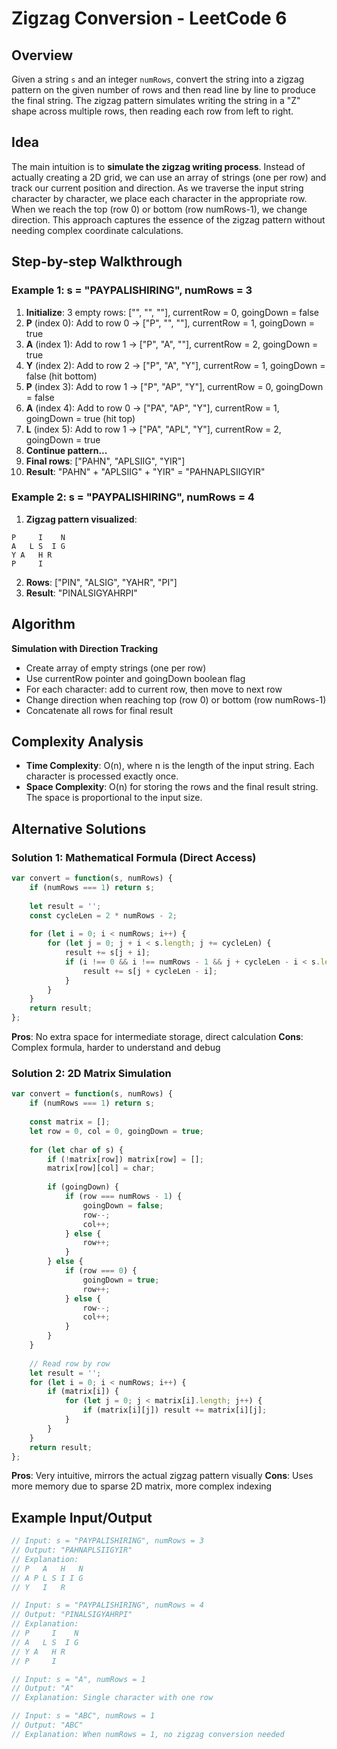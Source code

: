 # Zigzag Conversion - LeetCode 6

## Overview
Given a string `s` and an integer `numRows`, convert the string into a zigzag pattern on the given number of rows and then read line by line to produce the final string. The zigzag pattern simulates writing the string in a "Z" shape across multiple rows, then reading each row from left to right.

## Idea
The main intuition is to **simulate the zigzag writing process**. Instead of actually creating a 2D grid, we can use an array of strings (one per row) and track our current position and direction. As we traverse the input string character by character, we place each character in the appropriate row. When we reach the top (row 0) or bottom (row numRows-1), we change direction. This approach captures the essence of the zigzag pattern without needing complex coordinate calculations.

## Step-by-step Walkthrough

### Example 1: s = "PAYPALISHIRING", numRows = 3

1. **Initialize**: 3 empty rows: ["", "", ""], currentRow = 0, goingDown = false
2. **P** (index 0): Add to row 0 → ["P", "", ""], currentRow = 1, goingDown = true
3. **A** (index 1): Add to row 1 → ["P", "A", ""], currentRow = 2, goingDown = true  
4. **Y** (index 2): Add to row 2 → ["P", "A", "Y"], currentRow = 1, goingDown = false (hit bottom)
5. **P** (index 3): Add to row 1 → ["P", "AP", "Y"], currentRow = 0, goingDown = false
6. **A** (index 4): Add to row 0 → ["PA", "AP", "Y"], currentRow = 1, goingDown = true (hit top)
7. **L** (index 5): Add to row 1 → ["PA", "APL", "Y"], currentRow = 2, goingDown = true
8. **Continue pattern...**
9. **Final rows**: ["PAHN", "APLSIIG", "YIR"]
10. **Result**: "PAHN" + "APLSIIG" + "YIR" = "PAHNAPLSIIGYIR"

### Example 2: s = "PAYPALISHIRING", numRows = 4

1. **Zigzag pattern visualized**:
```
P     I    N
A   L S  I G
Y A   H R
P     I
```
2. **Rows**: ["PIN", "ALSIG", "YAHR", "PI"]
3. **Result**: "PINALSIGYAHRPI"

## Algorithm
**Simulation with Direction Tracking**
- Create array of empty strings (one per row)
- Use currentRow pointer and goingDown boolean flag
- For each character: add to current row, then move to next row
- Change direction when reaching top (row 0) or bottom (row numRows-1)
- Concatenate all rows for final result

## Complexity Analysis
- **Time Complexity**: O(n), where n is the length of the input string. Each character is processed exactly once.
- **Space Complexity**: O(n) for storing the rows and the final result string. The space is proportional to the input size.

## Alternative Solutions

### Solution 1: Mathematical Formula (Direct Access)
```javascript
var convert = function(s, numRows) {
    if (numRows === 1) return s;
    
    let result = '';
    const cycleLen = 2 * numRows - 2;
    
    for (let i = 0; i < numRows; i++) {
        for (let j = 0; j + i < s.length; j += cycleLen) {
            result += s[j + i];
            if (i !== 0 && i !== numRows - 1 && j + cycleLen - i < s.length) {
                result += s[j + cycleLen - i];
            }
        }
    }
    return result;
};
```
**Pros**: No extra space for intermediate storage, direct calculation
**Cons**: Complex formula, harder to understand and debug

### Solution 2: 2D Matrix Simulation
```javascript
var convert = function(s, numRows) {
    if (numRows === 1) return s;
    
    const matrix = [];
    let row = 0, col = 0, goingDown = true;
    
    for (let char of s) {
        if (!matrix[row]) matrix[row] = [];
        matrix[row][col] = char;
        
        if (goingDown) {
            if (row === numRows - 1) {
                goingDown = false;
                row--;
                col++;
            } else {
                row++;
            }
        } else {
            if (row === 0) {
                goingDown = true;
                row++;
            } else {
                row--;
                col++;
            }
        }
    }
    
    // Read row by row
    let result = '';
    for (let i = 0; i < numRows; i++) {
        if (matrix[i]) {
            for (let j = 0; j < matrix[i].length; j++) {
                if (matrix[i][j]) result += matrix[i][j];
            }
        }
    }
    return result;
};
```
**Pros**: Very intuitive, mirrors the actual zigzag pattern visually
**Cons**: Uses more memory due to sparse 2D matrix, more complex indexing

## Example Input/Output
```javascript
// Input: s = "PAYPALISHIRING", numRows = 3
// Output: "PAHNAPLSIIGYIR"
// Explanation: 
// P   A   H   N
// A P L S I I G  
// Y   I   R

// Input: s = "PAYPALISHIRING", numRows = 4
// Output: "PINALSIGYAHRPI"
// Explanation:
// P     I    N
// A   L S  I G
// Y A   H R
// P     I

// Input: s = "A", numRows = 1
// Output: "A"
// Explanation: Single character with one row

// Input: s = "ABC", numRows = 1  
// Output: "ABC"
// Explanation: When numRows = 1, no zigzag conversion needed
```
